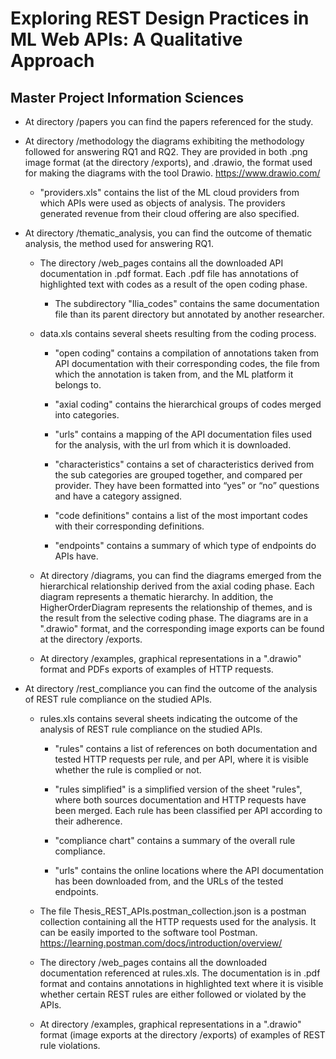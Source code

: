 # Exploring REST Design Practices in ML Web APIs: A Qualitative Approach

## Master Project Information Sciences

* At directory /papers you can find the papers referenced for the study.

* At directory /methodology the diagrams exhibiting the methodology followed for answering RQ1 and RQ2. They are provided in both .png image format (at the directory /exports), and .drawio, the format used for making the diagrams with the tool Drawio. <https://www.drawio.com/>
	
	* "providers.xls" contains the list of the ML cloud providers from which APIs were used as objects of analysis. The providers generated revenue from their cloud offering are also specified.

* At directory /thematic_analysis, you can find the outcome of thematic analysis, the method used for answering RQ1.
	
	* The directory /web_pages contains all the downloaded API documentation in .pdf format. Each .pdf file has annotations of highlighted text with codes as a result of the open coding phase.
	
		* The subdirectory "Ilia_codes" contains the same documentation file than its parent directory but annotated by another researcher.
	
	* data.xls contains several sheets resulting from the coding process.
	
		* "open coding" contains a compilation of annotations taken from API documentation with their corresponding codes, the file from which the annotation is taken from, and the ML platform it belongs to.
		
		* "axial coding" contains the hierarchical groups of codes merged into categories.
		
		* "urls" contains a mapping of the API documentation files used for the analysis, with the url from which it is downloaded.
		
		* "characteristics" contains a set of characteristics derived from the sub categories are grouped together, and compared per provider. They have been formatted into “yes” or “no” questions and have a category assigned.
		
		* "code definitions" contains a list of the most important codes with their corresponding definitions.
		
		* "endpoints" contains a summary of which type of endpoints do APIs have.
		
	* At directory /diagrams, you can find the diagrams emerged from the hierarchical relationship derived from the axial coding phase. Each diagram represents a thematic hierarchy. In addition, the HigherOrderDiagram represents the relationship of themes, and is the result from the selective coding phase. The diagrams are in a ".drawio" format, and the corresponding image exports can be found at the directory /exports.
	
	* At directory /examples, graphical representations in a ".drawio" format  and PDFs exports of examples of HTTP requests.
	
* At directory /rest_compliance you can find the outcome of the analysis of REST rule compliance on the studied APIs.
	
	* rules.xls contains several sheets indicating the outcome of the analysis of REST rule compliance on the studied APIs.
	
		* "rules" contains a list of references on both documentation and tested HTTP requests per rule, and per API, where it is visible whether the rule is complied or not.
		
		* "rules simplified" is a simplified version of the sheet "rules", where both sources documentation and HTTP requests have been merged. Each rule has been classified per API according to their adherence.
		
		* "compliance chart" contains a summary of the overall rule compliance.
		
		* "urls" contains the online locations where the API documentation has been downloaded from, and the URLs of the tested endpoints.
		
	* The file Thesis_REST_APIs.postman_collection.json is a postman collection containing all the HTTP requests used for the analysis. It can be easily imported to the software tool Postman. <https://learning.postman.com/docs/introduction/overview/>
	
	* The directory /web_pages contains all the downloaded documentation referenced at rules.xls. The documentation is in .pdf format and contains annotations in highlighted text where it is visible whether certain REST rules are either followed or violated by the APIs.
	
	* At directory /examples, graphical representations in a ".drawio" format (image exports at the directory /exports) of examples of REST rule violations.
